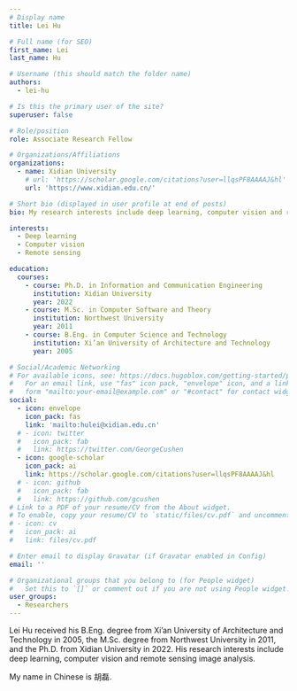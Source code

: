 ```yaml
---
# Display name
title: Lei Hu

# Full name (for SEO)
first_name: Lei
last_name: Hu

# Username (this should match the folder name)
authors:
  - lei-hu

# Is this the primary user of the site?
superuser: false

# Role/position
role: Associate Research Fellow

# Organizations/Affiliations
organizations:
  - name: Xidian University
    # url: 'https://scholar.google.com/citations?user=llqsPF8AAAAJ&hl'
    url: 'https://www.xidian.edu.cn/'

# Short bio (displayed in user profile at end of posts)
bio: My research interests include deep learning, computer vision and remote sensing.

interests:
  - Deep learning
  - Computer vision
  - Remote sensing

education:
  courses:
    - course: Ph.D. in Information and Communication Engineering
      institution: Xidian University
      year: 2022
    - course: M.Sc. in Computer Software and Theory
      institution: Northwest University
      year: 2011  
    - course: B.Eng. in Computer Science and Technology
      institution: Xi’an University of Architecture and Technology
      year: 2005

# Social/Academic Networking
# For available icons, see: https://docs.hugoblox.com/getting-started/page-builder/#icons
#   For an email link, use "fas" icon pack, "envelope" icon, and a link in the
#   form "mailto:your-email@example.com" or "#contact" for contact widget.
social:
  - icon: envelope
    icon_pack: fas
    link: 'mailto:hulei@xidian.edu.cn'
  # - icon: twitter
  #   icon_pack: fab
  #   link: https://twitter.com/GeorgeCushen
  - icon: google-scholar
    icon_pack: ai
    link: https://scholar.google.com/citations?user=llqsPF8AAAAJ&hl
  # - icon: github
  #   icon_pack: fab
  #   link: https://github.com/gcushen
# Link to a PDF of your resume/CV from the About widget.
# To enable, copy your resume/CV to `static/files/cv.pdf` and uncomment the lines below.
# - icon: cv
#   icon_pack: ai
#   link: files/cv.pdf

# Enter email to display Gravatar (if Gravatar enabled in Config)
email: ''

# Organizational groups that you belong to (for People widget)
#   Set this to `[]` or comment out if you are not using People widget.
user_groups:
  - Researchers
---
```


Lei Hu received his B.Eng. degree from Xi’an University of Architecture and Technology in 2005, the M.Sc. degree from Northwest University in 2011, and the Ph.D. from Xidian University in 2022. His research interests include deep learning, computer vision and remote sensing image analysis.

My name in Chinese is 胡磊.